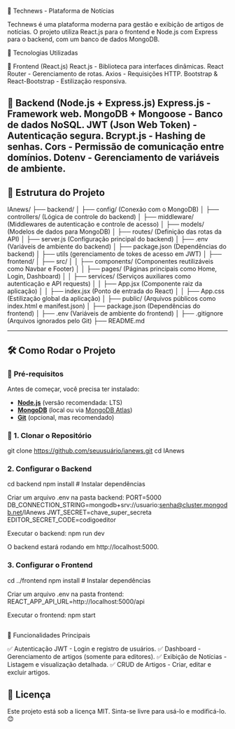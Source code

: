 📰 Technews - Plataforma de Notícias

Technews é uma plataforma moderna para gestão e exibição de artigos de notícias. O projeto utiliza React.js para o frontend e Node.js com Express para o backend, com um banco de dados MongoDB.

🚀 Tecnologias Utilizadas

🔹 Frontend (React.js)
React.js - Biblioteca para interfaces dinâmicas.
React Router - Gerenciamento de rotas.
Axios - Requisições HTTP.
Bootstrap & React-Bootstrap - Estilização responsiva.

🔹 Backend (Node.js + Express.js)
Express.js - Framework web.
MongoDB + Mongoose - Banco de dados NoSQL.
JWT (Json Web Token) - Autenticação segura.
Bcrypt.js - Hashing de senhas.
Cors - Permissão de comunicação entre domínios.
Dotenv - Gerenciamento de variáveis de ambiente.
---

## 📂 Estrutura do Projeto

IAnews/
├── backend/
│   ├── config/ (Conexão com o MongoDB)
│   ├── controllers/ (Lógica de controle do backend)
│   ├── middleware/ (Middlewares de autenticação e controle de acesso)
│   ├── models/ (Modelos de dados para MongoDB)
│   ├── routes/ (Definição das rotas da API)
│   ├── server.js (Configuração principal do backend)
│   ├── .env (Variáveis de ambiente do backend)
│   ├── package.json (Dependências do backend)
│   ├── utils (gerenciamento de tokes de acesso em JWT)
│
├── frontend/
│   ├── src/
│   │   ├── components/ (Componentes reutilizáveis como Navbar e Footer)
│   │   ├── pages/ (Páginas principais como Home, Login, Dashboard)
│   │   ├── services/ (Serviços auxiliares como autenticação e API requests)
│   │   ├── App.jsx (Componente raiz da aplicação)
│   │   ├── index.jsx (Ponto de entrada do React)
│   │   ├── App.css (Estilização global da aplicação)
│   ├── public/ (Arquivos públicos como index.html e manifest.json)
│   ├── package.json (Dependências do frontend)
│   ├── .env (Variáveis de ambiente do frontend)
│
├── .gitignore (Arquivos ignorados pelo Git)
├── README.md

---

## 🛠️ Como Rodar o Projeto

### 🔹 **Pré-requisitos**
Antes de começar, você precisa ter instalado:
- **[Node.js](https://nodejs.org/)** (versão recomendada: LTS)
- **[MongoDB](https://www.mongodb.com/)** (local ou via [MongoDB Atlas](https://www.mongodb.com/cloud/atlas))
- **[Git](https://git-scm.com/)** (opcional, mas recomendado)

### 🔹 1. Clonar o Repositório
git clone https://github.com/seuusuário/ianews.git
cd IAnews

###  2. Configurar o Backend
cd backend
npm install  # Instalar dependências

Criar um arquivo .env na pasta backend:
PORT=5000
DB_CONNECTION_STRING=mongodb+srv://usuario:senha@cluster.mongodb.net/IAnews
JWT_SECRET=chave_super_secreta
EDITOR_SECRET_CODE=codigoeditor

Executar o backend:
npm run dev

O backend estará rodando em http://localhost:5000.

### 3. Configurar o Frontend
cd ../frontend
npm install  # Instalar dependências

Criar um arquivo .env na pasta frontend:
REACT_APP_API_URL=http://localhost:5000/api

Executar o frontend:
npm start

##
🚀 Funcionalidades Principais

✅ Autenticação JWT - Login e registro de usuários.
✅ Dashboard - Gerenciamento de artigos (somente para editores).
✅ Exibição de Notícias - Listagem e visualização detalhada.
✅ CRUD de Artigos - Criar, editar e excluir artigos.

## 📜 Licença
Este projeto está sob a licença MIT. Sinta-se livre para usá-lo e modificá-lo. 😊

